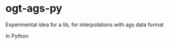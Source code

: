 ogt-ags-py
============================

Experimental idea for a lib,
for interpolations with ags data format

In Python



